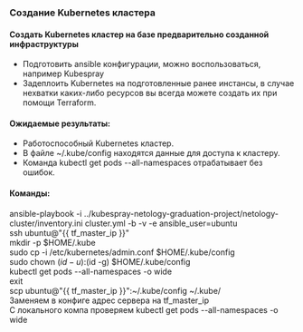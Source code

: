 ### Создание Kubernetes кластера
#### Создать Kubernetes кластер на базе предварительно созданной инфраструктуры
* Подготовить ansible конфигурации, можно воспользоваться, например Kubespray
* Задеплоить Kubernetes на подготовленные ранее инстансы, в случае нехватки каких-либо ресурсов вы всегда можете создать их при помощи Terraform.

#### Ожидаемые результаты:
* Работоспособный Kubernetes кластер.
* В файле ~/.kube/config находятся данные для доступа к кластеру.
* Команда kubectl get pods --all-namespaces отрабатывает без ошибок.

#### Команды:
ansible-playbook -i ../kubespray-netology-graduation-project/netology-cluster/inventory.ini cluster.yml -b -v -e ansible_user=ubuntu
<br>ssh ubuntu@"{{ tf_master_ip }}"
<br>mkdir -p $HOME/.kube
<br>sudo cp -i /etc/kubernetes/admin.conf $HOME/.kube/config
<br>sudo chown $(id -u):$(id -g) $HOME/.kube/config
<br>kubectl get pods --all-namespaces -o wide
<br>exit
<br>scp ubuntu@"{{ tf_master_ip }}":~/.kube/config ~/.kube/
<br>Заменяем в конфиге адрес сервера на tf_master_ip
<br>С локального компа проверяем kubectl get pods --all-namespaces -o wide


